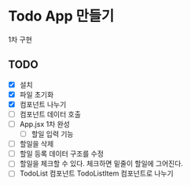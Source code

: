 # Todo App 만들기

1차 구현

## TODO

-   [x] 설치
-   [x] 파일 초기화
-   [x] 컴포넌트 나누기
-   [ ] 컴포넌트 데이터 호출
-   [ ] App.jsx 1차 완성
    -   [ ] 할일 입력 기능
-   [ ] 할일을 삭제
-   [ ] 할일 등록 데이터 구조를 수정
-   [ ] 할일을 체크할 수 있다. 체크하면 밑줄이 할일에 그어진다.
-   [ ] TodoList 컴포넌트 TodoListItem 컴포넌트로 나누기
